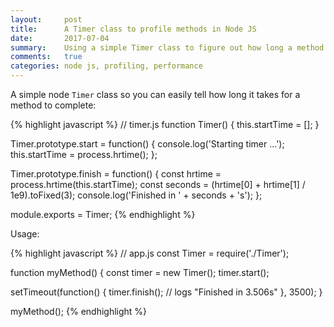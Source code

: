 ```yaml
---
layout:     post
title:      A Timer class to profile methods in Node JS
date:       2017-07-04
summary:    Using a simple Timer class to figure out how long a method takes to finish.
comments:   true
categories: node js, profiling, performance
---
```


A simple node `Timer` class so you can easily tell how long it takes for a method to complete:

{% highlight javascript %}
// timer.js
function Timer() {
  this.startTime = [];
}

Timer.prototype.start = function() {
  console.log('Starting timer ...');
  this.startTime = process.hrtime();
};

Timer.prototype.finish = function() {
  const hrtime = process.hrtime(this.startTime);
  const seconds = (hrtime[0] + hrtime[1] / 1e9).toFixed(3);
  console.log('Finished in ' + seconds + 's');
};

module.exports = Timer;
{% endhighlight %}

Usage:

{% highlight javascript %}
// app.js
const Timer = require('./Timer');

function myMethod() {
  const timer = new Timer();
  timer.start();

  setTimeout(function() {
    timer.finish(); // logs "Finished in 3.506s"
  }, 3500);
}

myMethod();
{% endhighlight %}
